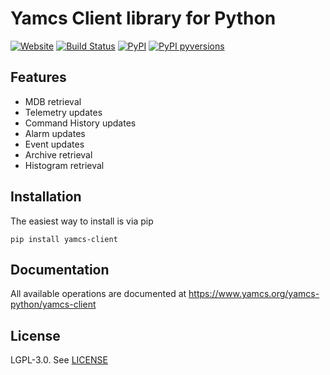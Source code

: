 # Yamcs Client library for Python
[![Website](https://img.shields.io/website/http/shields.io.svg?label=docs)](https://www.yamcs.org/yamcs-python/yamcs-client)
[![Build Status](https://travis-ci.org/yamcs/yamcs-python.svg?branch=master)](https://travis-ci.org/yamcs/yamcs-python)
[![PyPI](https://img.shields.io/pypi/v/yamcs-client.svg)](https://pypi.python.org/pypi/yamcs-client)
[![PyPI pyversions](https://img.shields.io/pypi/pyversions/yamcs-client.svg)](https://pypi.python.org/pypi/yamcs-client/)


## Features

* MDB retrieval
* Telemetry updates
* Command History updates
* Alarm updates
* Event updates
* Archive retrieval
* Histogram retrieval


## Installation

The easiest way to install is via pip

    pip install yamcs-client


## Documentation
All available operations are documented at https://www.yamcs.org/yamcs-python/yamcs-client


## License

LGPL-3.0. See [LICENSE](https://github.com/yamcs/yamcs-python/blob/master/LICENSE)
